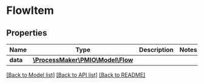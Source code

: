 # FlowItem

## Properties
Name | Type | Description | Notes
------------ | ------------- | ------------- | -------------
**data** | [**\ProcessMaker\PMIO\Model\Flow**](Flow.md) |  | 

[[Back to Model list]](../README.md#documentation-for-models) [[Back to API list]](../README.md#documentation-for-api-endpoints) [[Back to README]](../README.md)


